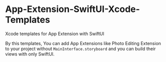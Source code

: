 # App-Extension-SwiftUI-Xcode-Templates
Xcode templates for App Extension with SwiftUI 

By this templates, You can add App Extensions like Photo Editing Extension to your project without `MainInterface.storyboard` and you can build their views with only SwiftUI.
